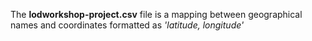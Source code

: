 The **lodworkshop-project.csv** file is a mapping between geographical names and coordinates formatted as *'latitude, longitude'*
